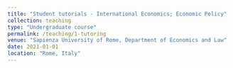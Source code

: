 ```yaml
---
title: "Student tutorials - International Economics; Economic Policy"
collection: teaching
type: "Undergraduate course"
permalink: /teaching/1-tutoring
venue: "Sapienza University of Rome, Department of Economics and Law"
date: 2021-01-01
location: "Rome, Italy"
---
```

